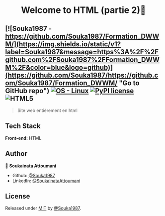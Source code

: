 <h1 align="center">Welcome to HTML (partie 2)👋</h1>

[![Souka1987 - https://github.com/Souka1987/Formation_DWWM/](https://img.shields.io/static/v1?label=Souka1987&message=https%3A%2F%2Fgithub.com%2FSouka1987%2FFormation_DWWM%2F&color=blue&logo=github)](https://github.com/Souka1987/https://github.com/Souka1987/Formation_DWWM/ "Go to GitHub repo")
[![OS - Linux](https://img.shields.io/badge/OS-Linux-blue?logo=linux&logoColor=white)](https://www.linux.org/ "Go to Linux homepage")
[![PyPI license](https://img.shields.io/pypi/l/ansicolortags.svg)](https://pypi.python.org/pypi/ansicolortags/)
![HTML5](https://img.shields.io/badge/html5-%23E34F26.svg?style=for-the-badge&logo=html5&logoColor=white)
------

> Site web entièrement en html


## Tech Stack

**Front-end:** HTML


## Author

👤 **Soukainata Attoumani**

* Github: [@Souka1987](https://github.com/Souka1987)
* LinkedIn: [@SoukainataAttoumani](https://www.linkedin.com/in/soukainata-attoumani-39131b13b/)


## License

Released under [MIT](/LICENSE) by [@Souka1987](https://github.com/Souka1987).

